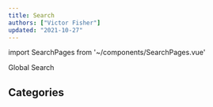 ```yaml
---
title: Search
authors: ["Victor Fisher"]
updated: "2021-10-27"
---
```


import SearchPages from '~/components/SearchPages.vue'

<g-link to="/global-search">Global Search</g-link>

## Categories

<SearchPages />
